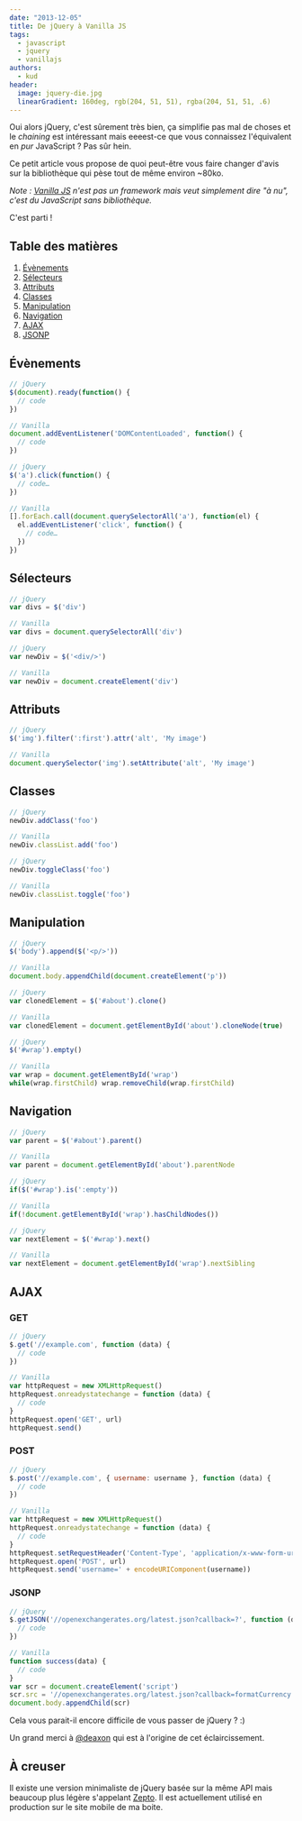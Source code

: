 ```yaml
---
date: "2013-12-05"
title: De jQuery à Vanilla JS
tags:
  - javascript
  - jquery
  - vanillajs
authors:
  - kud
header:
  image: jquery-die.jpg
  linearGradient: 160deg, rgb(204, 51, 51), rgba(204, 51, 51, .6)
---
```


Oui alors jQuery, c'est sûrement très bien, ça simplifie pas mal de choses et le _chaining_ est intéressant mais eeeest-ce que vous connaissez l'équivalent en _pur_ JavaScript ? Pas sûr hein.

Ce petit article vous propose de quoi peut-être vous faire changer d'avis sur la bibliothèque qui pèse tout de même environ ~80ko.

_Note : [Vanilla JS](http://vanilla-js.com/) n'est pas un framework mais veut simplement dire "à nu", c'est du JavaScript sans bibliothèque._

C'est parti !

## Table des matières

1. [Évènements](#-v-nements)
2. [Sélecteurs](#s-lecteurs)
3. [Attributs](#attributs)
4. [Classes](#classes)
5. [Manipulation](#manipulation)
6. [Navigation](#navigation)
7. [AJAX](#ajax)
8. [JSONP](#jsonp)

## Évènements

```javascript
// jQuery
$(document).ready(function() {
  // code
})

// Vanilla
document.addEventListener('DOMContentLoaded', function() {
  // code
})
```

```javascript
// jQuery
$('a').click(function() {
  // code…
})

// Vanilla
[].forEach.call(document.querySelectorAll('a'), function(el) {
  el.addEventListener('click', function() {
    // code…
  })
})
```

## Sélecteurs

```javascript
// jQuery
var divs = $('div')

// Vanilla
var divs = document.querySelectorAll('div')
```

```javascript
// jQuery
var newDiv = $('<div/>')

// Vanilla
var newDiv = document.createElement('div')
```

## Attributs

```javascript
// jQuery
$('img').filter(':first').attr('alt', 'My image')

// Vanilla
document.querySelector('img').setAttribute('alt', 'My image')
```

## Classes

```javascript
// jQuery
newDiv.addClass('foo')

// Vanilla
newDiv.classList.add('foo')
```

```javascript
// jQuery
newDiv.toggleClass('foo')

// Vanilla
newDiv.classList.toggle('foo')
```

## Manipulation

```javascript
// jQuery
$('body').append($('<p/>'))

// Vanilla
document.body.appendChild(document.createElement('p'))
```

```javascript
// jQuery
var clonedElement = $('#about').clone()

// Vanilla
var clonedElement = document.getElementById('about').cloneNode(true)
```

```javascript
// jQuery
$('#wrap').empty()

// Vanilla
var wrap = document.getElementById('wrap')
while(wrap.firstChild) wrap.removeChild(wrap.firstChild)
```

## Navigation

```javascript
// jQuery
var parent = $('#about').parent()

// Vanilla
var parent = document.getElementById('about').parentNode
```

```javascript
// jQuery
if($('#wrap').is(':empty'))

// Vanilla
if(!document.getElementById('wrap').hasChildNodes())
```

```javascript
// jQuery
var nextElement = $('#wrap').next()

// Vanilla
var nextElement = document.getElementById('wrap').nextSibling
```

## AJAX

### GET
```javascript
// jQuery
$.get('//example.com', function (data) {
  // code
})

// Vanilla
var httpRequest = new XMLHttpRequest()
httpRequest.onreadystatechange = function (data) {
  // code
}
httpRequest.open('GET', url)
httpRequest.send()
```

### POST
```javascript
// jQuery
$.post('//example.com', { username: username }, function (data) {
  // code
})

// Vanilla
var httpRequest = new XMLHttpRequest()
httpRequest.onreadystatechange = function (data) {
  // code
}
httpRequest.setRequestHeader('Content-Type', 'application/x-www-form-urlencoded')
httpRequest.open('POST', url)
httpRequest.send('username=' + encodeURIComponent(username))
```

### JSONP
```javascript
// jQuery
$.getJSON('//openexchangerates.org/latest.json?callback=?', function (data) {
  // code
})

// Vanilla
function success(data) {
  // code
}
var scr = document.createElement('script')
scr.src = '//openexchangerates.org/latest.json?callback=formatCurrency'
document.body.appendChild(scr)
```

Cela vous parait-il encore difficile de vous passer de jQuery ? :)

Un grand merci à [@deaxon](http://playground.deaxon.com/js/vanilla-js/) qui est à l'origine de cet éclaircissement.

## À creuser

Il existe une version minimaliste de jQuery basée sur la même API mais beaucoup plus légère s'appelant [Zepto](http://zeptojs.com/). Il est actuellement utilisé en production sur le site mobile de ma boite.
